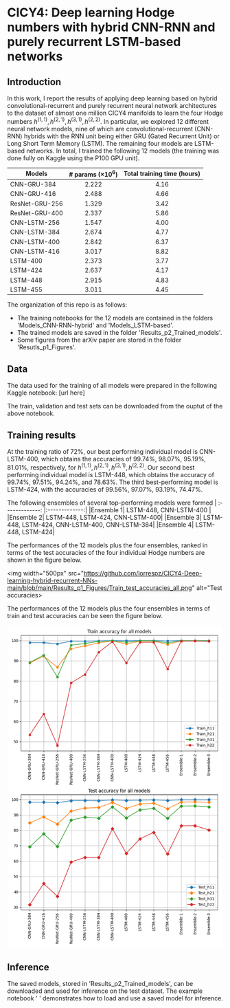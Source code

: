 # CICY4: Deep learning Hodge numbers with hybrid CNN-RNN and purely recurrent LSTM-based networks

## Introduction

 In this work, I report the results of applying deep learning based on hybrid convolutional-recurrent and purely recurrent neural network architectures to the dataset of almost one million CICY4 manifolds to learn the four Hodge numbers $h^{(1,1)}, h^{(2,1)}, h^{(3,1)}, h^{(2,2)}$. In particular, we explored 12 different neural network models, nine of which are convolutional-recurrent (CNN-RNN) hybrids with the RNN unit being either GRU (Gated Recurrent Unit) or Long Short Term Memory (LSTM). The remaining four models are LSTM-based networks. In total, I trained the following 12 models (the training was done fully on Kaggle using the P100 GPU unit). 

| Models       | # params ($\times 10^6$) | Total training time (hours)|
| ------------- |:-------------:| :-------------:| 
| CNN-GRU-384 |  2.222  |4.16|
| CNN-GRU-416 | 2.488 |  4.66|
| ResNet-GRU-256 |1.329 | 3.42|
|ResNet-GRU-400| 2.337 | 5.86 |
|CNN-LSTM-256| 1.547  | 4.00|
|CNN-LSTM-384 |  2.674 | 4.77
|CNN-LSTM-400| 2.842  | 6.37|
|CNN-LSTM-416| 3.017  |  8.82|
|LSTM-400 |  2.373 |  3.77|
|LSTM-424 |   2.637 | 4.17 |
|LSTM-448|  2.915| 4.83|
|LSTM-455 | 3.011 | 4.45 |

The organization of this repo is as follows:
  - The training notebooks for the 12 models are contained in the folders 'Models_CNN-RNN-hybrid' and 'Models_LSTM-based'.
  - The trained models are saved in the folder 'Results_p2_Trained_models'.
  - Some figures from the arXiv paper are stored in the folder 'Resutls_p1_Figures'.

## Data
The data used for the training of all models were prepared in the following Kaggle notebook:
 [url here]
 
The train, validation and test sets can be downloaded from the ouptut of the above notebook. 

## Training results
At the training ratio of 72%, our best performing individual model is CNN-LSTM-400, which obtains the accuracies of 99.74%, 98.07%, 95.19%, 81.01%, respectively, for $h^{(1,1)}, h^{(2,1)}, h^{(3,1)}, h^{(2,2)}$. 
Our second best performing individual model is LSTM-448, which obtains the accuracy of 99.74%, 97.51%, 94.24%, and 78.63%. The third best-performing model is LSTM-424, with the accuracies of 99.56%, 97.07%, 93.19%, 74.47%. 

The following ensembles of several top-performing models were formed 
| :-------------: |:-------------:| 
|Ensemble 1| LSTM-448, CNN-LSTM-400 |
|Ensemble 2| LSTM-448, LSTM-424, CNN-LSTM-400|
|Ensemble 3| LSTM-448, LSTM-424, CNN-LSTM-400, CNN-LSTM-384|
|Ensemble 4| LSTM-448, LSTM-424|

The performances of the 12 models plus the four ensembles, ranked in terms of the test accuracies of the four individual Hodge numbers are shown in the figure below.

<img width="500px" src="https://github.com/lorrespz/CICY4-Deep-learning-hybrid-recurrent-NNs-main/blob/main/Results_p1_Figures/Train_test_accuracies_all.png"  alt="Test accuracies\>

The performances of the 12 models plus the four ensembles in terms of train and test accuracies can be seen the figure below. 

<img width="500px" src="https://github.com/lorrespz/CICY4-Deep-learning-hybrid-recurrent-NNs-main/blob/main/Results_p1_Figures/Train_test_4x_accuracies_all.png" alt="Train and test accuracies of the 12 models considered in this work"/>

## Inference
The saved models, stored in 'Results_p2_Trained_models', can be downloaded and used for inference on the test dataset. The example notebook ' ' demonstrates how to load and use a saved model for inference. 

